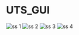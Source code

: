 # UTS_GUI
![ss 1](https://user-images.githubusercontent.com/72486631/120759483-423e7b00-c53d-11eb-8e7b-5679b656fba3.jpeg)
![ss 2](https://user-images.githubusercontent.com/72486631/120759493-436fa800-c53d-11eb-97ca-3da9c7a146a1.jpeg)
![ss 3](https://user-images.githubusercontent.com/72486631/120759498-44083e80-c53d-11eb-97e1-074e3c7ddcef.jpeg)
![ss 4](https://user-images.githubusercontent.com/72486631/120759500-44a0d500-c53d-11eb-8576-61a65e19020b.jpeg)

